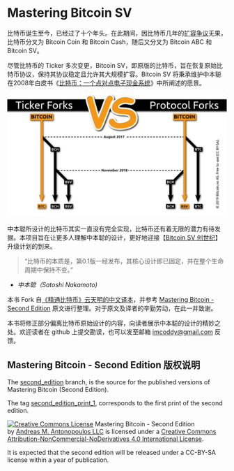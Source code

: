 # Mastering Bitcoin SV

比特币诞生至今，已经过了十个年头。在此期间，因比特币几年的[扩容争议](http://1bsv.cn/%e6%af%94%e7%89%b9%e5%b8%81%e6%89%a9%e5%ae%b9%e7%ba%b7%e4%ba%89/)无果，比特币分叉为  Bitcoin Coin 和 Bitcoin Cash，随后又分叉为 Bitcoin ABC 和 Bitcoin SV。

尽管比特币的 Ticker 多次变更，Bitcoin SV，即原版的比特币，旨在恢复原始比特币协议，保持其协议稳定且允许其大规模扩容。Bitcoin SV 将秉承维护中本聪在2008年白皮书《[比特币：一个点对点电子现金系统](https://bitcoinsv.io/bitcoin/)》中所阐述的愿景。

![bitcon-forks](resources/bitcoin-forks.png)

中本聪所设计的比特币其实一直没有完全实现，比特币还有着无限的潜力有待发掘。本项目旨在让更多人理解中本聪的设计，更好地迎接【[Bitcoin SV 创世纪](https://bitcoinsv.io/2019/04/17/the-roadmap-to-genesis-part-1/)】升级计划的到来。

> “比特币的本质是，第0.1版一经发布，其核心设计即已固定，并在整个生命周期中保持不变。”
- <cite>中本聪（Satoshi Nakamoto)</cite>

本书 Fork 自[《精通比特币》云天明的中文译本](https://github.com/tianmingyun/MasterBitcoin2CN)，并参考 [Mastering Bitcoin - Second Edition](https://github.com/bitcoinbook/bitcoinbook/) 原文进行整理。对于原文及译者的辛勤劳动，在此一并致谢。

本书将修正部分偏离比特币原始设计的内容，向读者展示中本聪的设计的精妙之处。欢迎读者在 github 上提交勘误，也可以发至邮箱 imcoddy@gmail.com 反馈。

## Mastering Bitcoin - Second Edition 版权说明

The [second_edition](https://github.com/bitcoinbook/bitcoinbook/tree/second_edition) branch, is the source for the published versions of Mastering Bitcoin (Second Edition).

The tag [second_edition_print_1](https://github.com/bitcoinbook/bitcoinbook/releases/tag/second_edition_print_1), corresponds to the first print of the second edition.

[![Creative Commons License](http://upload-images.jianshu.io/upload_images/1785959-177b27ea70947c7d?imageMogr2/auto-orient/strip%7CimageView2/2/w/1240)](http://creativecommons.org/licenses/by-nc-nd/4.0/)
Mastering Bitcoin - Second Edition by [Andreas M. Antonopoulos LLC](https://antonopoulos.com/) is licensed under a [Creative Commons Attribution-NonCommercial-NoDerivatives 4.0 International License](http://creativecommons.org/licenses/by-nc-nd/4.0/).

It is expected that the second edition will be released under a CC-BY-SA license within a year of publication.

